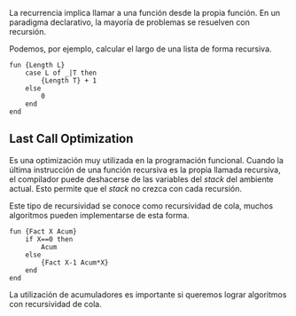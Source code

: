 La recurrencia implica llamar a una función desde la propia función. En un paradigma declarativo, la mayoría de problemas se resuelven con recursión.

Podemos, por ejemplo, calcular el largo de una lista de forma recursiva.

```Oz
fun {Length L}
	case L of _|T then
		{Length T} + 1
	else
		0
	end
end

```

## Last Call Optimization

Es una optimización muy utilizada en la programación funcional. Cuando la última instrucción de una función recursiva es la propia llamada recursiva, el compilador puede deshacerse de las variables del *stack* del ambiente actual. Esto permite que el *stack* no crezca con cada recursión.

Este tipo de recursividad se conoce como recursividad de cola, muchos algoritmos pueden implementarse de esta forma.

```Oz
fun {Fact X Acum}
	if X==0 then 
		Acum
	else
		{Fact X-1 Acum*X}
	end
end
```

La utilización de acumuladores es importante si queremos lograr algoritmos con recursividad de cola.
